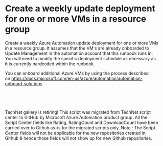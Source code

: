 ﻿Create a weekly update deployment for one or more VMs in a resource group
=========================================================================

            

Create a weekly Azure Automation update deployment for one or more VMs in a resource group. It assumes that the VM's are already onboarded to Update Management in the automation account that this runbook runs in. You will need to modify the specific
 deployment schedule as necessary as it is currently hardcoded within the runbook.


You can onboard additional Azure VMs by using the process described on https://docs.microsoft.com/en-us/azure/automation/automation-onboard-solutions


 

 

        
    
TechNet gallery is retiring! This script was migrated from TechNet script center to GitHub by Microsoft Azure Automation product group. All the Script Center fields like Rating, RatingCount and DownloadCount have been carried over to Github as-is for the migrated scripts only. Note : The Script Center fields will not be applicable for the new repositories created in Github & hence those fields will not show up for new Github repositories.
